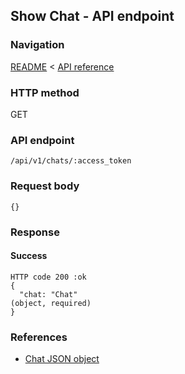 ## Show Chat - API endpoint

### Navigation
[README](../../../../README.md)
<
[API reference](../../../api_reference.md)

### HTTP method
GET

### API endpoint
`/api/v1/chats/:access_token`

### Request body
```
{}
```

### Response
#### Success
```
HTTP code 200 :ok
{
  "chat: "Chat"                                                                 (object, required)
}
```

### References
- [Chat JSON object](../../../json_objects/chat.md)
